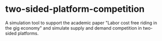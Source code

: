 # two-sided-platform-competition
A simulation tool to support the academic paper "Labor cost free riding in the gig economy" and simulate supply and demand competition in two-sided platforms.
